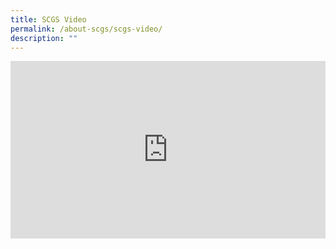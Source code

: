 ```yaml
---
title: SCGS Video
permalink: /about-scgs/scgs-video/
description: ""
---
```

<div style="padding:56.25% 0 0 0;position:relative;"><iframe src="https://player.vimeo.com/video/477456819?h=51190743a1&amp;badge=0&amp;autopause=0&amp;player_id=0&amp;app_id=58479" frameborder="0" allow="autoplay; fullscreen; picture-in-picture" allowfullscreen style="position:absolute;top:0;left:0;width:100%;height:100%;" title="SCGS Corporate Video"></iframe></div>